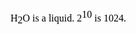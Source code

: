 <span
style="font-size:12pt;font-family:&quot;Times New Roman&quot;;color:#000000;font-weight:400">H</span><span
style="vertical-align:sub;font-size:12pt;font-family:&quot;Times New Roman&quot;;color:#000000;font-weight:400">2</span><span
style="font-size:12pt;font-family:&quot;Times New Roman&quot;;color:#000000;font-weight:400">O
is a liquid. 2</span><span
style="vertical-align:super;font-size:12pt;font-family:&quot;Times New Roman&quot;;color:#000000;font-weight:400">10</span><span
style="font-size:12pt;font-family:&quot;Times New Roman&quot;;color:#000000;font-weight:400"> is
1024.</span>

<div>

<span
style="font-size:12pt;font-family:&quot;Times New Roman&quot;;color:#000000;font-weight:400"> </span>

</div>
